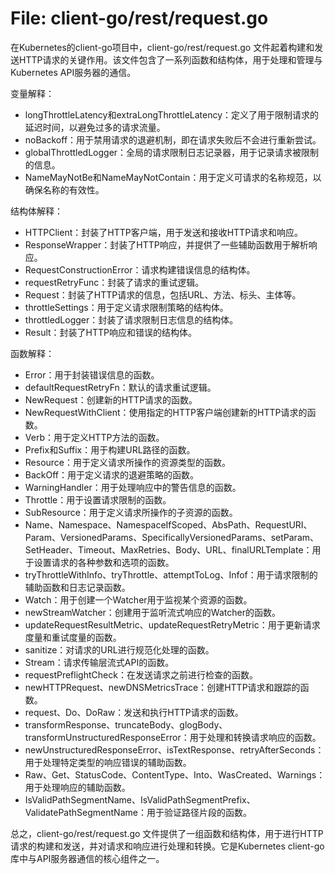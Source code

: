 # File: client-go/rest/request.go

在Kubernetes的client-go项目中，client-go/rest/request.go 文件起着构建和发送HTTP请求的关键作用。该文件包含了一系列函数和结构体，用于处理和管理与Kubernetes API服务器的通信。

变量解释：
- longThrottleLatency和extraLongThrottleLatency：定义了用于限制请求的延迟时间，以避免过多的请求流量。
- noBackoff：用于禁用请求的退避机制，即在请求失败后不会进行重新尝试。
- globalThrottledLogger：全局的请求限制日志记录器，用于记录请求被限制的信息。
- NameMayNotBe和NameMayNotContain：用于定义可请求的名称规范，以确保名称的有效性。

结构体解释：
- HTTPClient：封装了HTTP客户端，用于发送和接收HTTP请求和响应。
- ResponseWrapper：封装了HTTP响应，并提供了一些辅助函数用于解析响应。
- RequestConstructionError：请求构建错误信息的结构体。
- requestRetryFunc：封装了请求的重试逻辑。
- Request：封装了HTTP请求的信息，包括URL、方法、标头、主体等。
- throttleSettings：用于定义请求限制策略的结构体。
- throttledLogger：封装了请求限制日志信息的结构体。
- Result：封装了HTTP响应和错误的结构体。

函数解释：
- Error：用于封装错误信息的函数。
- defaultRequestRetryFn：默认的请求重试逻辑。
- NewRequest：创建新的HTTP请求的函数。
- NewRequestWithClient：使用指定的HTTP客户端创建新的HTTP请求的函数。
- Verb：用于定义HTTP方法的函数。
- Prefix和Suffix：用于构建URL路径的函数。
- Resource：用于定义请求所操作的资源类型的函数。
- BackOff：用于定义请求的退避策略的函数。
- WarningHandler：用于处理响应中的警告信息的函数。
- Throttle：用于设置请求限制的函数。
- SubResource：用于定义请求所操作的子资源的函数。
- Name、Namespace、NamespaceIfScoped、AbsPath、RequestURI、Param、VersionedParams、SpecificallyVersionedParams、setParam、SetHeader、Timeout、MaxRetries、Body、URL、finalURLTemplate：用于设置请求的各种参数和选项的函数。
- tryThrottleWithInfo、tryThrottle、attemptToLog、Infof：用于请求限制的辅助函数和日志记录函数。
- Watch：用于创建一个Watcher用于监视某个资源的函数。
- newStreamWatcher：创建用于监听流式响应的Watcher的函数。
- updateRequestResultMetric、updateRequestRetryMetric：用于更新请求度量和重试度量的函数。
- sanitize：对请求的URL进行规范化处理的函数。
- Stream：请求传输层流式API的函数。
- requestPreflightCheck：在发送请求之前进行检查的函数。
- newHTTPRequest、newDNSMetricsTrace：创建HTTP请求和跟踪的函数。
- request、Do、DoRaw：发送和执行HTTP请求的函数。
- transformResponse、truncateBody、glogBody、transformUnstructuredResponseError：用于处理和转换请求响应的函数。
- newUnstructuredResponseError、isTextResponse、retryAfterSeconds：用于处理特定类型的响应错误的辅助函数。
- Raw、Get、StatusCode、ContentType、Into、WasCreated、Warnings：用于处理响应的辅助函数。
- IsValidPathSegmentName、IsValidPathSegmentPrefix、ValidatePathSegmentName：用于验证路径片段的函数。

总之，client-go/rest/request.go 文件提供了一组函数和结构体，用于进行HTTP请求的构建和发送，并对请求和响应进行处理和转换。它是Kubernetes client-go库中与API服务器通信的核心组件之一。

